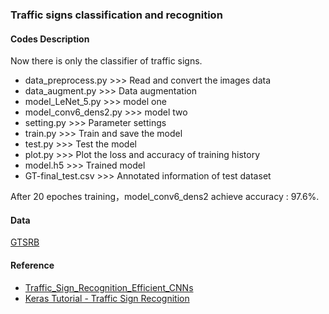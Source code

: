 ### Traffic signs classification and recognition

 #### Codes Description
 
 Now there is only  the classifier  of  traffic signs.
 
- data_preprocess.py  >>> Read and convert the images data
- data_augment.py >>> Data augmentation
- model_LeNet_5.py >>> model one
- model_conv6_dens2.py  >>> model two
- setting.py  >>> Parameter settings
- train.py  >>> Train and save the model
- test.py  >>> Test the model
- plot.py >>> Plot the loss and accuracy of training history
- model.h5 >>> Trained model
- GT-final_test.csv >>> Annotated information of test dataset 


After 20 epoches training，model_conv6_dens2  achieve accuracy : 97.6%. 

#### Data

[GTSRB](http://benchmark.ini.rub.de/?section=gtsrb&subsection=news)

####  Reference

- [Traffic_Sign_Recognition_Efficient_CNNs](https://github.com/USTClj/Traffic_Sign_Recognition_Efficient_CNNs)
- [Keras Tutorial - Traffic Sign Recognition](https://chsasank.github.io/keras-tutorial.html)